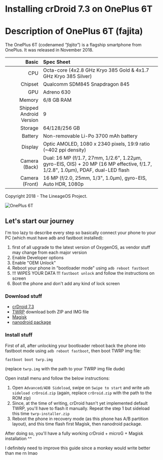 # Installing crDroid 7.3 on OnePlus 6T

# Description of OnePlus 6T (fajita)

The OnePlus 6T (codenamed _"fajita"_) is a flagship smartphone from OnePlus.
It was released in November 2018.

| Basic                   | Spec Sheet                                                                                                                     |
| -----------------------:|:------------------------------------------------------------------------------------------------------------------------------ |
| CPU                     | Octa-core (4x2.8 GHz Kryo 385 Gold & 4x1.7 GHz Kryo 385 Silver)                                                                |
| Chipset                 | Qualcomm SDM845 Snapdragon 845                                                                                                 |
| GPU                     | Adreno 630                                                                                                                     |
| Memory                  | 6/8 GB RAM                                                                                                                     |
| Shipped Android Version | 9                                                                                                                              |
| Storage                 | 64/128/256 GB                                                                                                                  |
| Battery                 | Non-removable Li-Po 3700 mAh battery                                                                                           |
| Display                 | Optic AMOLED, 1080 x 2340 pixels, 19:9 ratio (~402 ppi density)                                                                |
| Camera (Back)           | Dual: 16 MP (f/1.7, 27mm, 1/2.6", 1.22µm, gyro-EIS, OIS) + 20 MP (16 MP effective, f/1.7, 1/2.8", 1.0µm), PDAF, dual-LED flash |
| Camera (Front)          | 16 MP (f/2.0, 25mm, 1/3", 1.0µm), gyro-EIS, Auto HDR, 1080p                                                                    |

Copyright 2018 - The LineageOS Project.

![OnePlus 6T](https://image01.oneplus.net/shop/201811/05/1366/0556b8f8752296ee50fe06cb5c700541.jpg)

## Let's start our journey


I'm too lazy to describe every step so basically connect your phone to your PC (which must have adb and fastboot installed):

1. first of all upgrade to the latest version of OxygenOS, as vendor stuff may change from each major version
2. Enable Developer options
3. Enable "OEM Unlock"
4. Reboot your phone in "bootloader mode" using `adb reboot fastboot`
5. !!! WIPES YOUR DATA !!! `fastboot unlock` and follow the instructions on screen
6. Boot the phone and don't add any kind of lock screen

### Download stuff

- [crDroid 7.3](https://crdroid.net/fajita)
- [TWRP](https://eu.dl.twrp.me/fajita/) download both ZIP and IMG file
- [Magisk](https://github.com/topjohnwu/Magisk/releases/latest)
- [nanodroid package](https://downloads.nanolx.org/NanoDroid/Stable)


### Install stuff

First of all, after unlocking your bootloader reboot back the phone into fastboot mode using `adb reboot fastboot`, then boot TWRP img file:

```
fastboot boot twrp.img
```
 
(replace `twrp.img` with the path to your TWRP img file dude)

Open install menu and follow the below instructions:

1. Open `Advanced/ADB Sideload`, swipe on `Swipe to start` and write `adb sideload crDroid.zip` (again, replace `crDroid.zip` with the path to the ROM zip)
2. Since, at the time of writing, crDroid hasn't yet implemented default TWRP, you'll have to flash it manually. Repeat the step 1 but sideload this time `twrp-installer.zip`
3. Reboot the phone in recovery mode (as this phone has A/B partition layout), and this time flash first Magisk, then nanodroid package.

After doing so, you'll have a fully working crDroid + microG + Magisk installation ^^

I definitely need to improve this guide since a monkey would write better than me rn lmao

